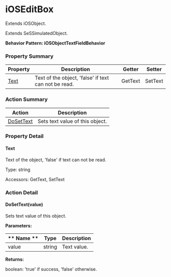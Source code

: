 # iOSEditBox

Extends <link displaytype="text" defaultstyle="true" type="topiclink" href="iOSObject" styleclass="Normal" translate="true">iOSObject</link>.

Extends SeSSimulatedObject.





**Behavior Pattern: iOSObjectTextFieldBehavior**


<!-- ============================== property summary ========================== -->

	

### Property Summary

| **Property** | **Description** | **Getter** | **Setter** |
| ------------ | --------------- | ---------- | ---------- |
| [Text](#Text) | Text of the object, 'false' if text can not be read. | GetText | SetText |



	
<!-- ============================== action summary ========================== -->



### Action Summary

|  **Action** | **Description** | 
| ----------- | --------------- |
|	[DoSetText](#DoSetText) | Sets text value of this object. |




<!-- ============================== property detail ========================== -->
	
### Property Detail
		
<a name="Text"></a>
#### Text


Text of the object, 'false' if text can not be read.

			
	
			
Type: string
			
			
Accessors: GetText, SetText
			
		
	
	
<!-- ============================== action detail ========================== -->
	
### Action Detail
		
<a name="DoSetText"></a>    
#### DoSetText(value)

Sets text value of this object.


**Parameters:**

|	** Name ** | **Type** | **Description** |
| ---------- | -------- | --------------- |
| value | string |	Text value. |




**Returns:**

boolean: 'true' if success, 'false' otherwise.




	

